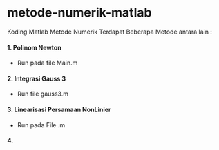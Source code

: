# metode-numerik-matlab
Koding Matlab Metode Numerik 
Terdapat Beberapa Metode antara lain :

#### 1. Polinom Newton
- Run pada file Main.m


#### 2. Integrasi Gauss 3
- Run file gauss3.m

#### 3. Linearisasi Persamaan NonLinier
- Run pada File .m

#### 4. 